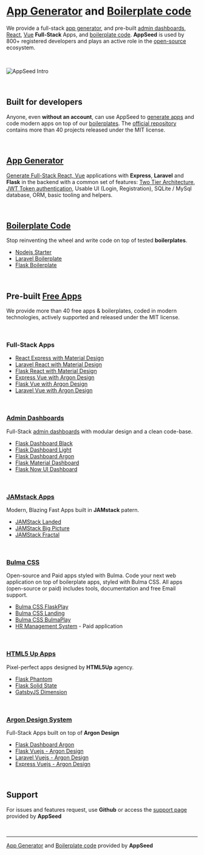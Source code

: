 # [App Generator](https://appseed.us/app-generator) and [Boilerplate code](https://appseed.us/boilerplate-code)  

We provide a full-stack [app generator](https://appseed.us/app-generator), and pre-built [admin dashboards](https://appseed.us/admin-dashboards), [React](https://appseed.us/apps/react), [Vue](https://appseed.us/apps/vuejs) **Full-Stack** Apps, and [boilerplate code](https://appseed.us/boilerplate-code). 
**AppSeed** is used by 800+ registered developers and plays an active role in the [open-source](https://github.com/app-generator?tab=repositories) ecosystem.

<br />

![AppSeed Intro](https://github.com/app-generator/appseed/blob/master/screenshots/appseed-intro.gif)

<br />

## Built for developers

Anyone, even **without an account**, can use AppSeed to [generate apps](https://appseed.us/app-generator) and code modern apps on top of our [boilerplates](https://appseed.us/boilerplate-code). The [official repository](https://github.com/app-generator?tab=repositories) contains more than 40 projects released under the MIT license.

<br />

## [App Generator](https://appseed.us/app-generator)

[Generate Full-Stack React, Vue](https://appseed.us/app-generator) applications with **Express**, **Laravel** and **Flask** in the backend with a common set of features: [Two Tier Architecture](https://docs.appseed.us/what-is/two-tier-architecture/), [JWT Token authentication](https://jwt.io/introduction/), Usable UI (Login, Registration), SQLite / MySql database, ORM, basic tooling and helpers. 

<br />

## [Boilerplate Code](https://appseed.us/boilerplate-code)

Stop reinventing the wheel and write code on top of tested **boilerplates**. 

 - [Nodejs Starter](https://github.com/app-generator/nodejs-starter)
 - [Laravel Boilerplate](https://github.com/app-generator/laravel-boilerplate)
 - [Flask Boilerplate](https://github.com/app-generator/flask-boilerplate)

<br />

## Pre-built [Free Apps](https://appseed.us/apps/free)

We provide more than 40 free apps & boilerplates, coded in modern technologies, actively supported and released under the MIT license.  

<br />

### Full-Stack Apps

 - [React Express with Material Design](https://github.com/app-generator/fullstack-react-express-material-design)
 - [Laravel React with Material Design](https://github.com/app-generator/fullstack-laravel-react-material-design)
 - [Flask React with Material Design](https://github.com/app-generator/fullstack-flask-react-material-design)
 - [Express Vue with Argon Design](https://github.com/app-generator/fullstack-express-vuejs-argon-design)
 - [Flask Vue with Argon Design](https://github.com/app-generator/fullstack-flask-vuejs-argon-design)
 - [Laravel Vue with Argon Design](https://github.com/app-generator/fullstack-laravel-vuejs-argon-design)

<br />

### [Admin Dashboards](https://appseed.us/admin-dashboards)

Full-Stack [admin dashboards](https://appseed.us/admin-dashboards) with  modular design and a clean code-base.

 - [Flask Dashboard Black](https://appseed.us/admin-dashboards/flask-dashboard-black)
 - [Flask Dashboard Light](https://appseed.us/admin-dashboards/flask-dashboard-light-bootstrap)
 - [Flask Dashboard Argon](https://appseed.us/admin-dashboards/flask-dashboard-argon)
 - [Flask Material Dashboard](https://github.com/app-generator/flask-material-dashboard)
 - [Flask Now UI Dashboard](https://github.com/app-generator/flask-now-ui-dashboard)

<br />

### [JAMstack Apps](https://appseed.us/apps/jamstack)

Modern, Blazing Fast Apps built in **JAMstack** patern.

 - [JAMStack Landed](https://appseed.us/apps/jamstack/html5up-landed)
 - [JAMStack Big Picture](https://appseed.us/apps/jamstack/html5up-big-picture)
 - [JAMStack Fractal](https://appseed.us/apps/jamstack/html5up-fractal)

<br />

### [Bulma CSS](https://appseed.us/apps/bulma-css)

Open-source and Paid apps styled with Bulma. Code your next web application on top of boilerplate apps, styled with Bulma CSS. All apps (open-source or paid) includes tools, documentation and free Email support.

 - [Bulma CSS FlaskPlay](https://appseed.us/apps/flask-apps/bulmaplay-flask-and-bulma-css)
 - [Bulma CSS Landing](https://appseed.us/apps/bulma-css/bulmalanding)
 - [Bulma CSS BulmaPlay](https://appseed.us/apps/bulma-css/bulmaplay)
 - [HR Management System](https://appseed.us/apps/bulma-css/hr-system-built-with-bulma-css) - Paid application

<br />

 ### [HTML5 Up Apps](https://appseed.us/apps/html5up)
 
 Pixel-perfect apps designed by **HTML5Up** agency.
 
  - [Flask Phantom](https://appseed.us/apps/flask-apps/html5up-phantom-coded-in-flask)
  - [Flask Solid State](https://appseed.us/apps/flask-apps/flask-solid-state)
  - [GatsbyJS Dimension](https://appseed.us/apps/gatsbyjs/html5up-dimension)

<br />

### [Argon Design System](https://appseed.us/apps/argon-design-system)

Full-Stack Apps built on top of **Argon Design**

 - [Flask Dashboard Argon](https://appseed.us/admin-dashboards/flask-dashboard-argon)
 - [Flask Vuejs - Argon Design](https://appseed.us/apps/flask-apps/argon-design-system-creative-tim)
 - [Laravel Vuejs - Argon Design](https://appseed.us/apps/vuejs/laravel/argon-design-system-creative-tim)
 - [Express Vuejs - Argon Design](https://appseed.us/apps/vuejs/express/argon-design-system-creative-tim)
 
<br />

## Support

For issues and features request, use **Github** or access the [support page](https://appseed.us/support) provided by **AppSeed** 

<br />

---
[App Generator](https://appseed.us/app-generator) and [Boilerplate code](https://appseed.us/boilerplate-code) provided by **AppSeed**
